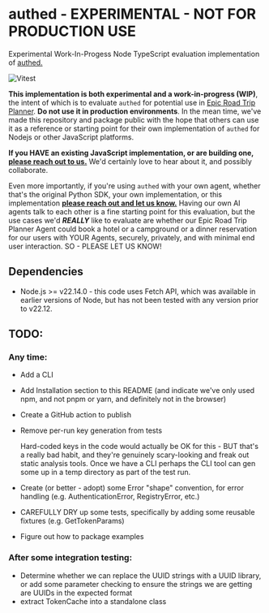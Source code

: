 # authed - EXPERIMENTAL - NOT FOR PRODUCTION USE
Experimental Work-In-Progess Node TypeScript evaluation implementation of [authed.](https://github.com/authed-dev/authed)

![Vitest](https://github.com/HillwoodPark/authed/actions/workflows/vitest.yml/badge.svg)

**This implementation is both experimental and a work-in-progress (WIP)**, the intent of which is to evaluate `authed` for potential use in [Epic Road Trip Planner](https://epicroadtripplanner.com). **Do not use it in production environments**. In the mean time, we've made this repository and package public with the hope that others can use it as a reference or starting point for their own implementation of `authed` for Nodejs or other JavaScript platforms.

**If you HAVE an existing JavaScript implementation, or are building one, [please reach out to us.](https://hillwoodpark.com/contact)** We'd certainly love to hear about it, and possibly collaborate.

Even more importantly, if you're using `authed` with your own agent, whether that's the original Python SDK, your own implementation, or this implementation **[please reach out and let us know.](https://hillwoodpark.com/contact)** Having our own AI agents talk to each other is a fine starting point for this evaluation, but the use cases we'd ***REALLY*** like to evaluate are whether our Epic Road Trip Planner Agent could book a hotel or a campground or a dinner reservation for our users with YOUR Agents, securely, privately, and with minimal end user interaction. SO - PLEASE LET US KNOW!

## Dependencies
- Node.js >= v22.14.0 - this code uses Fetch API, which was available in earlier versions of Node, but has not been tested with any version prior to v22.12.

## TODO:

### Any time:
- Add a CLI
- Add Installation section to this README (and indicate we've only used npm, and not pnpm or yarn, and definitely not in the browser)
- Create a GitHub action to publish
- Remove per-run key generation from tests
    
    Hard-coded keys in the code would actually be OK for this - BUT that's a really bad habit, and they're genuinely scary-looking and freak out static analysis tools. Once we have a CLI perhaps the CLI tool can gen some up in a temp directory as part of the test run.

- Create (or better - adopt) some Error "shape" convention, for error handling (e.g. AuthenticationError, RegistryError, etc.)
- CAREFULLY DRY up some tests, specifically by adding some reusable fixtures (e.g. GetTokenParams)
- Figure out how to package examples

### After some integration testing:
- Determine whether we can replace the UUID strings with a UUID library, or add some parameter checking to ensure the strings we are getting are UUIDs in the expected format
- extract TokenCache into a standalone class


